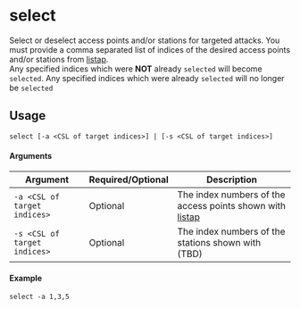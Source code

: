 # select
Select or deselect access points and/or stations for targeted attacks. You must provide a comma separated list of indices of the desired access points and/or stations from [listap](listap).  
Any specified indices which were **NOT** already `selected` will become `selected`. Any specified indices which were already `selected` will no longer be `selected`

## Usage
```select [-a <CSL of target indices>] | [-s <CSL of target indices>]```

#### Arguments
| Argument | Required/Optional | Description |
| -------- | ----------------- | ----------- |
| `-a <CSL of target indices>` | Optional | The index numbers of the access points shown with [listap](listap) |
| `-s <CSL of target indices>` | Optional | The index numbers of the stations shown with (TBD) |

#### Example
`select -a 1,3,5`

